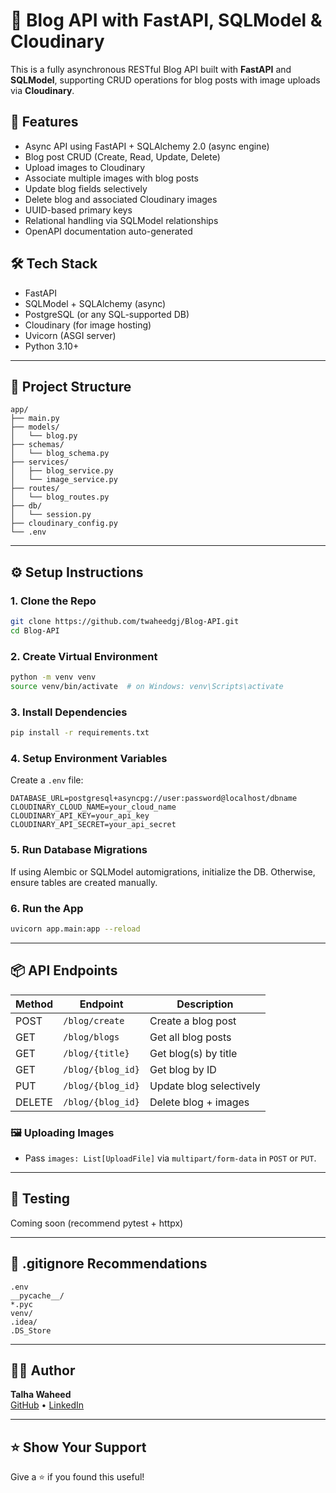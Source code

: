 # 📝 Blog API with FastAPI, SQLModel & Cloudinary

This is a fully asynchronous RESTful Blog API built with **FastAPI** and **SQLModel**, supporting CRUD operations for blog posts with image uploads via **Cloudinary**.

## 🚀 Features

- Async API using FastAPI + SQLAlchemy 2.0 (async engine)
- Blog post CRUD (Create, Read, Update, Delete)
- Upload images to Cloudinary
- Associate multiple images with blog posts
- Update blog fields selectively
- Delete blog and associated Cloudinary images
- UUID-based primary keys
- Relational handling via SQLModel relationships
- OpenAPI documentation auto-generated

## 🛠️ Tech Stack

- FastAPI
- SQLModel + SQLAlchemy (async)
- PostgreSQL (or any SQL-supported DB)
- Cloudinary (for image hosting)
- Uvicorn (ASGI server)
- Python 3.10+

---

## 📁 Project Structure

```
app/
├── main.py
├── models/
│   └── blog.py
├── schemas/
│   └── blog_schema.py
├── services/
│   ├── blog_service.py
│   └── image_service.py
├── routes/
│   └── blog_routes.py
├── db/
│   └── session.py
├── cloudinary_config.py
└── .env
```

---

## ⚙️ Setup Instructions

### 1. Clone the Repo

```bash
git clone https://github.com/twaheedgj/Blog-API.git
cd Blog-API
```

### 2. Create Virtual Environment

```bash
python -m venv venv
source venv/bin/activate  # on Windows: venv\Scripts\activate
```

### 3. Install Dependencies

```bash
pip install -r requirements.txt
```

### 4. Setup Environment Variables

Create a `.env` file:

```
DATABASE_URL=postgresql+asyncpg://user:password@localhost/dbname
CLOUDINARY_CLOUD_NAME=your_cloud_name
CLOUDINARY_API_KEY=your_api_key
CLOUDINARY_API_SECRET=your_api_secret
```

### 5. Run Database Migrations

If using Alembic or SQLModel automigrations, initialize the DB. Otherwise, ensure tables are created manually.

### 6. Run the App

```bash
uvicorn app.main:app --reload
```

---

## 📦 API Endpoints

| Method | Endpoint                | Description            |
|--------|-------------------------|------------------------|
| POST   | `/blog/create`          | Create a blog post     |
| GET    | `/blog/blogs`           | Get all blog posts     |
| GET    | `/blog/{title}`         | Get blog(s) by title   |
| GET    | `/blog/{blog_id}`       | Get blog by ID         |
| PUT    | `/blog/{blog_id}`       | Update blog selectively|
| DELETE | `/blog/{blog_id}`       | Delete blog + images   |

### 🖼️ Uploading Images

- Pass `images: List[UploadFile]` via `multipart/form-data` in `POST` or `PUT`.

---

## 🧪 Testing

Coming soon (recommend pytest + httpx)

---

## 🧹 .gitignore Recommendations

```
.env
__pycache__/
*.pyc
venv/
.idea/
.DS_Store
```

---


## 🙋‍♂️ Author

**Talha Waheed**  
[GitHub](https://github.com/twaheedgj) • [LinkedIn](https://www.linkedin.com/in/talhawgj/)

---

## ⭐️ Show Your Support

Give a ⭐️ if you found this useful!